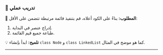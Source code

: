 ### 🧪 تدريب عملي

🔹 **المطلوب:**
بناءً على الكود أعلاه، قم بتنفيذ قائمة مرتبطة تتضمن على الأقل:
1.  إدراج عنصر في البداية.
2.  طباعة جميع قيم القائمة.

💡 **تلميح:** ابدأ بإنشاء `class Node` و `class LinkedList` كما هو موضح في المثال.

***